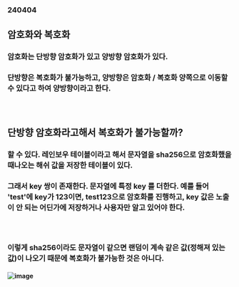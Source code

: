 ### 240404
## 암호화와 복호화
### 암호화는 단방향 암호화가 있고 양방향 암호화가 있다.
### 단방향은 복호화가 불가능하고, 양방향은 암호화 / 복호화 양쪽으로 이동할 수 있다고 하여 양방향이라고 한다.
### <br/>

## 단방향 암호화라고해서 복호화가 불가능할까?
### 할 수 있다. 레인보우 테이블이라고 해서 문자열을 sha256으로 암호화했을 때나오는 해쉬 값을 저장한 테이블이 있다.
### 그래서 key 쌍이 존재한다. 문자열에 특정 key 를 더한다. 예를 들어 'test'에 key가 123이면, test123으로 암호화를 진행하고, key 값은 노출이 안 되는 어딘가에 저장하거나 사용자만 알고 있어야 한다.
### <br/>

### 이렇게 sha256이라도 문자열이 같으면 랜덤이 계속 같은 값(정해져 있는 값)이 나오기 때문에 복호화가 불가능한 것은 아니다.
#### ![image](https://github.com/Shin-jongwhan/encoding_and_decoding/assets/62974484/83930f6c-b967-48f3-b5bc-5d9044c54404)
### <br/>


